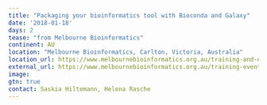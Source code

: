 ```yaml
---
title: "Packaging your bioinformatics tool with Bioconda and Galaxy"
date: '2018-01-18'
days: 2
tease: "from Melbourne Bioinformatics"
continent: AU
location: "Melbourne Bioinformatics, Carlton, Victoria, Australia"
location_url: https://www.melbournebioinformatics.org.au/training-and-events/
external_url: https://www.melbournebioinformatics.org.au/training-events/bioconda-workshop/
image: 
gtn: true
contact: Saskia Hiltemann, Helena Rasche
---
```


